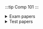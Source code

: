 :::tip Comp 101
:::


<details>
<summary>Exam papers </summary>

## Main exams
- [2013 exam](https://drive.google.com/file/d/1qnFrNEYxSxGjNkL94MVuaKRCu4ObwkrC/view?usp=drive_link) 
 
- [2022 exam](https://drive.google.com/file/d/1zrRevRMlS35S0pUAgwDXMOTm6DkMk2kZ/view?usp=drive_link)  


## Supplementary
- [2020-21 Exam](https://drive.google.com/file/d/19KKOPEb6ai9T3WZa3xbv4c3DWMKkWmBg/view?usp=drive_link)
- [2017-2018](https://drive.google.com/file/d/1FrgPVGlUainC33ogbkJ4damWIG0UDQwQ/view?usp=sharing)

</details>

<details>
<summary>Test papers </summary>

### 📜📜
- [comp test 1 2019](https://drive.google.com/file/d/1VOmtoCyT2e2GTOTMbEy7ouUszFu4bDSd/view?usp=sharing)
### Test papers + Answers
-[2019 test 1 with solutions ✔](https://drive.google.com/file/d/1Qc8KxlpprQfjuTytsFley2cYuF_5D4WA/view?usp=drive_link)
</details>


